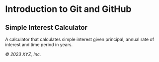 # Introduction to Git and GitHub

## Simple Interest Calculator

A calculator that calculates simple interest given principal, annual rate of interest and time period in years.



_© 2023 XYZ, Inc._ 

